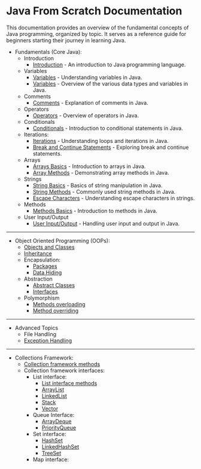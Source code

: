 # Java From Scratch Documentation

This documentation provides an overview of the fundamental concepts of Java programming, organized by topic. It serves as a reference guide for beginners starting their journey in learning Java.

-  Fundamentals (Core Java):
    - Introduction
      - [Introduction](src/Fundamentals/00_Introduction.md) - An introduction to Java programming language.
    - Variables
      - [Variables](src/Fundamentals/01_Variables.md) - Understanding variables in Java.
      - [Variables](src/Fundamentals/Variables/Variables.java) - Overview of the various data types and variables in Java.
    - Comments
      - [Comments](src/Fundamentals/Comments/Comments.java) - Explanation of comments in Java.
    - Operators
      - [Operators](src/Fundamentals/Operators/Operators.java) - Overview of operators in Java.
    - Conditionals
      - [Conditionals](src/Fundamentals/Conditionals/Conditionals.java) - Introduction to conditional statements in Java.
    - Iterations:
      - [Iterations](src/Fundamentals/Iterations/Iterations.java) - Understanding loops and iterations in Java.
      - [Break and Continue Statements](src/Fundamentals/Iterations/BreakContinue.java) - Exploring break and continue statements.
    - Arrays
      - [Arrays Basics](src/Fundamentals/Arrays/ArraysBasics.java) - Introduction to arrays in Java.
      - [Array Methods](src/Fundamentals/Arrays/ArrayMethods.java) - Demonstrating array methods in Java.
    - Strings
      - [String Basics](src/Fundamentals/Strings/StringsBasics.java) - Basics of string manipulation in Java.
      - [String Methods](src/Fundamentals/Strings/StringMethods.java) - Commonly used string methods in Java.
      - [Escape Characters](src/Fundamentals/Strings/EscapeCharacters.java) - Understanding escape characters in strings.
    - Methods
      - [Methods Basics](src/Fundamentals/Methods/MethodsBasics.java) - Introduction to methods in Java.
    - User Input/Output
      - [User Input/Output](src/Fundamentals/Userio/UserIO.java) - Handling user input and output in Java.

---

- Object Oriented Programming (OOPs):
  - [Objects and Classes](src/OOPs/OOPs1/)
  - [Inheritance](src/OOPs/OOPs2/)
  - Encapsulation:
    - [Packages](src/OOPs/OOPs3/PackageBasics/)
    - [Data Hiding](src/OOPs/OOPs3/DataHiding/)
  - Abstraction
    - [Abstract Classes](src/OOPs/OOPs4/Abstraction/AbstractClasses/LearnAbstract.java)
    - [Interfaces](src/OOPs/OOPs4/Abstraction/Interfaces/LearnInterfaces.java)
  - Polymorphism
    - [Methods overloading](src/OOPs/OOPs1/ObjectsAndClasses.java)
    - [Method overriding](src/OOPs/OOPs2/Vehicle.java)

---

- Advanced Topics
  - File Handling
  - [Exception Handling](src/ExceptionHandling/Exceptions.java)

---

- Collections Framework:
  - [Collection framework methods](src/Collections/CollectionInterfaceMethods.java)
  - Collection framework interfaces:
    - List interface:
      - [List interface methods](src/Collections/ListInterface/ListInterfaceMethods.java)
      - [ArrayList](src/Collections/ListInterface/ArrayList/LearnArrayLists.java)
      - [LinkedList](src/Collections/ListInterface/LinkedList/LearnLinkedLists.java)
      - [Stack](src/Collections/ListInterface/Stack/LearnStacks.java)
      - [Vector](src/Collections/ListInterface/Vector/LearnVectors.java)
    - Queue Interface:
      - [ArrayDeque](src/Collections/QueueInterface/ArrayDeque/LearnArrayDeque.java)
      - [PriorityQueue](src/Collections/QueueInterface/PriorityQueue/LearnPriorityQueue.java)
    - Set interface:
      - [HashSet](src/Collections/SetInterface/LearnSets.java)
      - [LinkedHashSet](src/Collections/SetInterface/LearnSets.java)
      - [TreeSet](src/Collections/SetInterface/LearnSets.java)
    - Map interface: